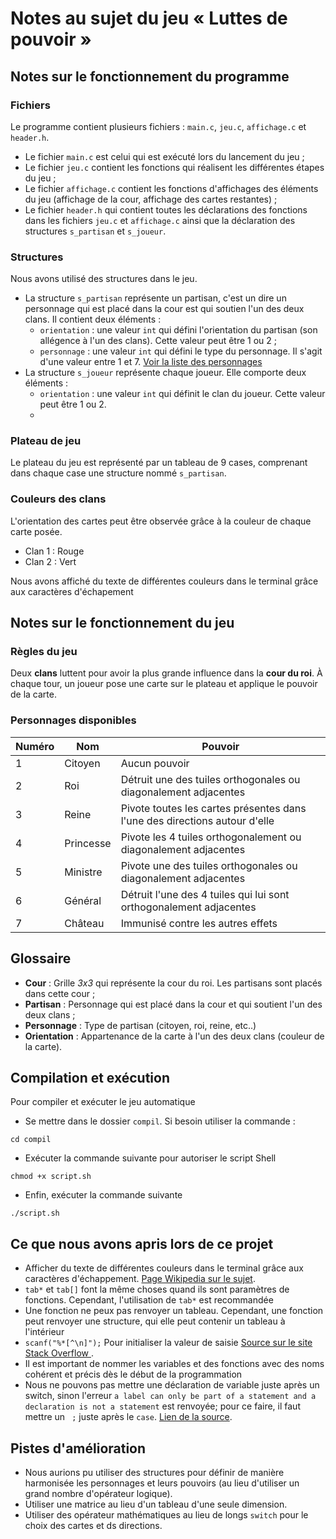 # Notes au sujet du jeu « Luttes de pouvoir »

## Notes sur le fonctionnement du programme

### Fichiers

Le programme contient plusieurs fichiers : `main.c`, `jeu.c`, `affichage.c` et `header.h`.
+ Le fichier `main.c` est celui qui est exécuté lors du lancement du jeu ;
+ Le fichier `jeu.c` contient les fonctions qui réalisent les différentes étapes du jeu ;
+ Le fichier `affichage.c` contient les fonctions d'affichages des éléments du jeu (affichage de la cour, affichage des cartes restantes) ;
+ Le fichier `header.h` qui contient toutes les déclarations des fonctions dans les fichiers `jeu.c` et `affichage.c` ainsi que la déclaration des structures `s_partisan` et `s_joueur`.

### Structures

Nous avons utilisé des structures dans le jeu. 
+ La structure `s_partisan` représente un partisan, c'est un dire un personnage qui est placé dans la cour est qui soutien l'un des deux clans. Il contient deux éléments :
  - `orientation` : une valeur `int` qui défini l'orientation du partisan (son allégence à l'un des clans). Cette valeur peut être 1 ou 2 ;
  - `personnage` : une valeur `int` qui défini le type du personnage. Il s'agit d'une valeur entre 1 et 7. [Voir la liste des personnages](#personnages-disponibles)
+ La structure `s_joueur` représente chaque joueur. Elle comporte deux éléments :
  -  `orientation` : une valeur `int` qui définit le clan du joueur. Cette valeur peut être 1 ou 2.
  -  

### Plateau de jeu

Le plateau du jeu est représenté par un tableau de 9 cases, comprenant dans chaque case une structure nommé `s_partisan`.

### Couleurs des clans

L'orientation des cartes peut être observée grâce à la couleur de chaque carte posée.
+ Clan 1 : Rouge
+ Clan 2 : Vert

Nous avons affiché du texte de différentes couleurs dans le terminal grâce aux caractères d'échapement 


## Notes sur le fonctionnement du jeu

### Règles du jeu

Deux **clans** luttent pour avoir la plus grande influence dans la **cour du roi**. À chaque tour, un joueur pose une carte sur le plateau et applique le pouvoir de la carte.

### Personnages disponibles 

| Numéro | Nom       | Pouvoir                                                                    |
| ------ | --------- | -------------------------------------------------------------------------- |
| 1      | Citoyen   | Aucun pouvoir                                                              |
| 2      | Roi       | Détruit une des tuiles orthogonales ou diagonalement adjacentes            |
| 3      | Reine     | Pivote toutes les cartes présentes dans l'une des directions autour d'elle |
| 4      | Princesse | Pivote les 4 tuiles orthogonalement ou diagonalement adjacentes            |
| 5      | Ministre  | Pivote une des tuiles orthogonales ou diagonalement adjacentes             |
| 6      | Général   | Détruit l'une des 4 tuiles qui lui sont orthogonalement adjacentes         |
| 7      | Château   | Immunisé contre les autres effets                                          |


## Glossaire
+ **Cour** : Grille *3x3* qui représente la cour du roi. Les partisans sont placés dans cette cour ;
+ **Partisan** : Personnage qui est placé dans la cour et qui soutient l'un des deux clans ;
+ **Personnage** : Type de partisan (citoyen, roi, reine, etc..)
+ **Orientation** : Appartenance de la carte à l'un des deux clans (couleur de la carte).

## Compilation et exécution

Pour compiler et exécuter le jeu automatique
+ Se mettre dans le dossier `compil`. Si besoin utiliser la commande :
``` console
cd compil
```
+ Exécuter la commande suivante pour autoriser le script Shell
``` console
chmod +x script.sh
```
+ Enfin, exécuter la commande suivante
``` console
./script.sh
```


## Ce que nous avons apris lors de ce projet
+ Afficher du texte de différentes couleurs dans le terminal grâce aux caractères d'échappement. [Page Wikipedia sur le sujet](https://en.wikipedia.org/wiki/ANSI_escape_code).
+ `tab*` et `tab[]` font la même choses quand ils sont paramètres de fonctions. Cependant, l'utilisation de `tab*` est recommandée
+ Une fonction ne peux pas renvoyer un tableau. Cependant, une fonction peut renvoyer une structure, qui elle peut contenir un tableau à l'intérieur
+ `scanf("%*[^\n]");` Pour initialiser la valeur de saisie [Source sur le site Stack Overflow ](https://stackoverflow.com/a/30070821).
+ Il est important de nommer les variables et des fonctions avec des noms cohérent et précis dès le début de la programmation
+ Nous ne pouvons pas mettre une déclaration de variable juste après un switch, sinon l'erreur `a label can only be part of a statement and a declaration is not a statement` est renvoyée; pour ce faire, il faut mettre un ` ;` juste après le `case`. [Lien de la source](https://www.delftstack.com/howto/c/a-label-can-only-be-part-of-a-statement-and-a-declaration-is-not-a-statement/#a-label-can-only-be-part-of-a-statement-and-a-declaration-is-not-a-statement-error-when-using-switch-statements-in-c).

## Pistes d'amélioration

+ Nous aurions pu utiliser des structures pour définir de manière harmonisée les personnages et leurs pouvoirs (au lieu d'utiliser un grand nombre d'opérateur logique).
+ Utiliser une matrice au lieu d'un tableau d'une seule dimension.
+ Utiliser des opérateur mathématiques au lieu de longs `switch` pour le choix des cartes et ds directions.